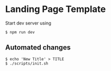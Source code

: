 # Landing Page Template

Start dev server using

    $ npm run dev

## Automated changes

    $ echo 'New Title' > TITLE
    $ ./scripts/init.sh
